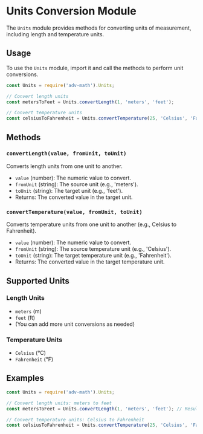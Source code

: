# Units Conversion Module

The `Units` module provides methods for converting units of measurement, including length and temperature units.

## Usage

To use the `Units` module, import it and call the methods to perform unit conversions.

```javascript
const Units = require('adv-math').Units;

// Convert length units
const metersToFeet = Units.convertLength(1, 'meters', 'feet');

// Convert temperature units
const celsiusToFahrenheit = Units.convertTemperature(25, 'Celsius', 'Fahrenheit');
```

## Methods

### `convertLength(value, fromUnit, toUnit)`

Converts length units from one unit to another.

- `value` (number): The numeric value to convert.
- `fromUnit` (string): The source unit (e.g., 'meters').
- `toUnit` (string): The target unit (e.g., 'feet').
- Returns: The converted value in the target unit.

### `convertTemperature(value, fromUnit, toUnit)`

Converts temperature units from one unit to another (e.g., Celsius to Fahrenheit).

- `value` (number): The numeric value to convert.
- `fromUnit` (string): The source temperature unit (e.g., 'Celsius').
- `toUnit` (string): The target temperature unit (e.g., 'Fahrenheit').
- Returns: The converted value in the target temperature unit.

## Supported Units

### Length Units

- `meters` (m)
- `feet` (ft)
- (You can add more unit conversions as needed)

### Temperature Units

- `Celsius` (°C)
- `Fahrenheit` (°F)

## Examples

```javascript
const Units = require('adv-math').Units;

// Convert length units: meters to feet
const metersToFeet = Units.convertLength(1, 'meters', 'feet'); // Result: 3.28084 feet

// Convert temperature units: Celsius to Fahrenheit
const celsiusToFahrenheit = Units.convertTemperature(25, 'Celsius', 'Fahrenheit'); // Result: 77°F
```
